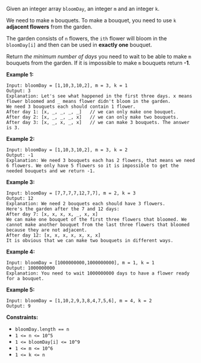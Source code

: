 Given an integer array `bloomDay`, an integer `m` and an integer `k`.

We need to make `m` bouquets. To make a bouquet, you need to use `k`
**adjacent flowers** from the garden.

The garden consists of `n` flowers, the `ith` flower will bloom in the
`bloomDay[i]` and then can be used in  **exactly one** bouquet.

Return _the minimum number of days_ you need to wait to be able to make `m`
bouquets from the garden. If it is impossible to make `m` bouquets return
**-1**.



**Example 1:**

    
    
    Input: bloomDay = [1,10,3,10,2], m = 3, k = 1
    Output: 3
    Explanation: Let's see what happened in the first three days. x means flower bloomed and _ means flower didn't bloom in the garden.
    We need 3 bouquets each should contain 1 flower.
    After day 1: [x, _, _, _, _]   // we can only make one bouquet.
    After day 2: [x, _, _, _, x]   // we can only make two bouquets.
    After day 3: [x, _, x, _, x]   // we can make 3 bouquets. The answer is 3.
    

**Example 2:**

    
    
    Input: bloomDay = [1,10,3,10,2], m = 3, k = 2
    Output: -1
    Explanation: We need 3 bouquets each has 2 flowers, that means we need 6 flowers. We only have 5 flowers so it is impossible to get the needed bouquets and we return -1.
    

**Example 3:**

    
    
    Input: bloomDay = [7,7,7,7,12,7,7], m = 2, k = 3
    Output: 12
    Explanation: We need 2 bouquets each should have 3 flowers.
    Here's the garden after the 7 and 12 days:
    After day 7: [x, x, x, x, _, x, x]
    We can make one bouquet of the first three flowers that bloomed. We cannot make another bouquet from the last three flowers that bloomed because they are not adjacent.
    After day 12: [x, x, x, x, x, x, x]
    It is obvious that we can make two bouquets in different ways.
    

**Example 4:**

    
    
    Input: bloomDay = [1000000000,1000000000], m = 1, k = 1
    Output: 1000000000
    Explanation: You need to wait 1000000000 days to have a flower ready for a bouquet.
    

**Example 5:**

    
    
    Input: bloomDay = [1,10,2,9,3,8,4,7,5,6], m = 4, k = 2
    Output: 9
    



**Constraints:**

  * `bloomDay.length == n`
  * `1 <= n <= 10^5`
  * `1 <= bloomDay[i] <= 10^9`
  * `1 <= m <= 10^6`
  * `1 <= k <= n`

